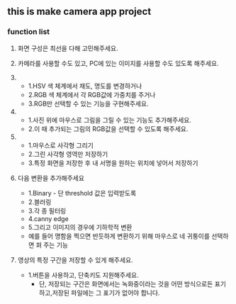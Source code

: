 ## this is make camera app project

### function list

1. 화면 구성은 최선을 다해 고민해주세요.

2. 카메라를 사용할 수도 있고, PC에 있는 이미지를 사용할 수도 있도록 해주세요.

3. 
   - 1.HSV 색 체계에서 채도, 명도를 변경하거나
   - 2.RGB 색 체계에서 각 RGB값에 가중치를 주거나 
   - 3.RGB만 선택할 수 있는 기능을 구현해주세요.

4. 
   - 1.사진 위에 마우스로 그림을 그릴 수 있는 기능도 추가해주세요.
   - 2.이 때 추가되는 그림의 RGB값을 선택할 수 있도록 해주세요.

5. 
   - 1.마우스로 사각형 그리기 
   - 2.그린 사각형 영역만 저장하기
   - 3.특정 화면을 저장한 후 내 서명을 원하는 위치에 넣어서 저장하기

6. 다음 변환을 추가해주세요
   - 1.Binary - 단 threshold 값은 입력받도록
   - 2.블러링
   - 3.각 종 필터링
   - 4.canny edge
   - 5.그리고 이미지의 경우에 기하학적 변환
	- 예를 들어 명함을 찍으면 반듯하게 변환하기 위해 마우스로 네 귀퉁이를 선택하면 펴 주는 기능

7. 영상의 특정 구간을 저장할 수 있게 해주세요.
   - 1.버튼을 사용하고, 단축키도 지원해주세요.
      - 단, 저장되는 구간은 화면에서는 녹화중이라는 것을 어떤 방식으로든 표기하고,저장된 파일에는 그 표기가 없어야 합니다.
